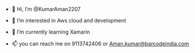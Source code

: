 - 👋 Hi, I’m @KumarAman2207
- 👀 I’m interested in Aws cloud and development
- 🌱 I’m currently learning Xamarin

- 📫 you can reach me on 9113742406 or Aman.kumar@barcodeindia.com

<!---
KumarAman2207/KumarAman2207 is a ✨ special ✨ repository because its `README.md` (this file) appears on your GitHub profile.
You can click the Preview link to take a look at your changes.
--->

